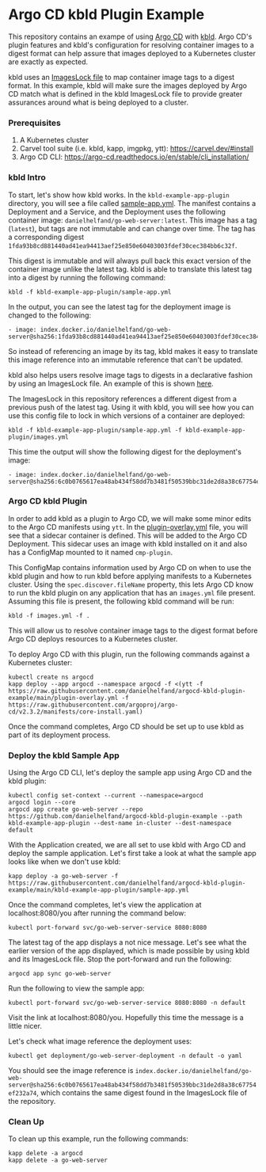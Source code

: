 # Argo CD kbld Plugin Example

This repository contains an exampe of using [Argo CD](https://argo-cd.readthedocs.io/en/stable/) with [kbld](https://carvel.dev/kbld/). 
Argo CD's plugin features and kbld's configuration for resolving container images to a digest format can help assure that images deployed 
to a Kubernetes cluster are exactly as expected. 

kbld uses an [ImagesLock file](https://carvel.dev/kbld/docs/v0.32.0/resolving/#generating-resolution-imgpkg-lock-output) to map container 
image tags to a digest format. In this example, kbld will make sure the images deployed by Argo CD match what is defined in the kbld ImagesLock 
file to provide greater assurances around what is being deployed to a cluster.

### Prerequisites

1. A Kubernetes cluster 
2. Carvel tool suite (i.e. kbld, kapp, imgpkg, ytt): https://carvel.dev/#install
3. Argo CD CLI: https://argo-cd.readthedocs.io/en/stable/cli_installation/

### kbld Intro

To start, let's show how kbld works. In the `kbld-example-app-plugin` directory, you will see a file called [sample-app.yml](kbld-example-app-plugin/sample-app.yml). 
The manifest contains a Deployment and a Service, and the Deployment uses the following container image: `danielhelfand/go-web-server:latest`. 
This image has a tag (`latest`), but tags are not immutable and can change over time. The tag has a corresponding digest `1fda93b8cd881440ad41ea94413aef25e850e60403003fdef30cec384bb6c32f`. 

This digest is immutable and will always pull back this exact version of the container image unlike the latest tag. kbld is able to translate this 
latest tag into a digest by running the following command:

```
kbld -f kbld-example-app-plugin/sample-app.yml
```

In the output, you can see the latest tag for the deployment image is changed to the following:

```
- image: index.docker.io/danielhelfand/go-web-server@sha256:1fda93b8cd881440ad41ea94413aef25e850e60403003fdef30cec384bb6c32f
```

So instead of referencing an image by its tag, kbld makes it easy to translate this image reference into an immutable reference that can't be updated.

kbld also helps users resolve image tags to digests in a declarative fashion by using an ImagesLock file. An example of this is shown [here](kbld-example-app-plugin/images.yml).

The ImagesLock in this repository references a different digest from a previous push of the latest tag. Using it with kbld, you will see how you can use this 
config file to lock in which versions of a container are deployed:

```
kbld -f kbld-example-app-plugin/sample-app.yml -f kbld-example-app-plugin/images.yml
```

This time the output will show the following digest for the deployment's image:

```
- image: index.docker.io/danielhelfand/go-web-server@sha256:6c0b0765617ea48ab434f58dd7b3481f50539bbc31de2d8a38c67754ef232a74
```

### Argo CD kbld Plugin

In order to add kbld as a plugin to Argo CD, we will make some minor edits to the Argo CD manifests using `ytt`. In the [plugin-overlay.yml](plugin-overlay.yml) 
file, you will see that a sidecar container is defined. This will be added to the Argo CD Deployment. This sidecar uses an image with kbld installed on it and 
also has a ConfigMap mounted to it named `cmp-plugin`. 

This ConfigMap contains information used by Argo CD on when to use the kbld plugin and how to run kbld before applying manifests to a Kubernetes cluster. Using 
the `spec.discover.fileName` property, this lets Argo CD know to run the kbld plugin on any application that has an `images.yml` file present. Assuming this 
file is present, the following kbld command will be run:

```
kbld -f images.yml -f .
```

This will allow us to resolve container image tags to the digest format before Argo CD deploys resources to a Kubernetes cluster.

To deploy Argo CD with this plugin, run the following commands against a Kubernetes cluster:

```
kubectl create ns argocd
kapp deploy --app argocd --namespace argocd -f <(ytt -f https://raw.githubusercontent.com/danielhelfand/argocd-kbld-plugin-example/main/plugin-overlay.yml -f https://raw.githubusercontent.com/argoproj/argo-cd/v2.3.2/manifests/core-install.yaml)
```

Once the command completes, Argo CD should be set up to use kbld as part of its deployment process.

### Deploy the kbld Sample App

Using the Argo CD CLI, let's deploy the sample app using Argo CD and the kbld plugin:

```
kubectl config set-context --current --namespace=argocd
argocd login --core
argocd app create go-web-server --repo https://github.com/danielhelfand/argocd-kbld-plugin-example --path kbld-example-app-plugin --dest-name in-cluster --dest-namespace default
```

With the Application created, we are all set to use kbld with Argo CD and deploy the sample application. Let's first take a look at what the sample app looks like when we 
don't use kbld:

```
kapp deploy -a go-web-server -f https://raw.githubusercontent.com/danielhelfand/argocd-kbld-plugin-example/main/kbld-example-app-plugin/sample-app.yml
```

Once the command completes, let's view the application at localhost:8080/you after running the command below:

```
kubectl port-forward svc/go-web-server-service 8080:8080
```

The latest tag of the app displays a not nice message. Let's see what the earlier version of the app displayed, which is made possible by using kbld and its ImagesLock file.
Stop the port-forward and run the following:

```
argocd app sync go-web-server
```

Run the following to view the sample app:

```
kubectl port-forward svc/go-web-server-service 8080:8080 -n default
```

Visit the link at localhost:8080/you. Hopefully this time the message is a little nicer. 

Let's check what image reference the deployment uses:

```
kubectl get deployment/go-web-server-deployment -n default -o yaml
```

You should see the image reference is `index.docker.io/danielhelfand/go-web-server@sha256:6c0b0765617ea48ab434f58dd7b3481f50539bbc31de2d8a38c67754ef232a74`, which contains 
the same digest found in the ImagesLock file of the repository.

### Clean Up

To clean up this example, run the following commands:

```
kapp delete -a argocd
kapp delete -a go-web-server
```